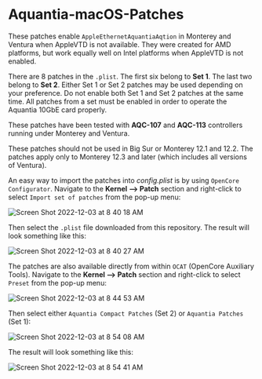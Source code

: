 # Aquantia-macOS-Patches
These patches enable `AppleEthernetAquantiaAqtion` in Monterey and Ventura when AppleVTD is not available. They were created for AMD platforms, but work equally well on Intel platforms when AppleVTD is not enabled.

There are 8 patches in the `.plist`. The first six belong to **Set 1**. The last two belong to **Set 2**. Either Set 1 or Set 2 patches may be used depending on your preference. Do not enable both Set 1 and Set 2 patches at the same time. All patches from a set must be enabled in order to operate the Aquantia 10GbE card properly.

These patches have been tested with **AQC-107** and **AQC-113** controllers running under Monterey and Ventura. 

These patches should not be used in Big Sur or Monterey 12.1 and 12.2. The patches apply only to Monterey 12.3 and later (which includes all versions of Ventura).

An easy way to import the patches into *config.plist* is by using `OpenCore Configurator`. Navigate to the **Kernel --> Patch** section and right-click to select `Import set of patches` from the pop-up menu:

![Screen Shot 2022-12-03 at 8 40 18 AM](https://user-images.githubusercontent.com/48335376/205451692-7b40fd63-aa6a-4126-b7e7-b0dface3c79b.png)

Then select the `.plist` file downloaded from this repository. The result will look something like this:

![Screen Shot 2022-12-03 at 8 40 27 AM](https://user-images.githubusercontent.com/48335376/205452479-392ecae3-dba6-45da-b434-aae14e18cbd2.png)

The patches are also available directly from within `OCAT` (OpenCore Auxiliary Tools). Navigate to the **Kernel --> Patch** section and right-click to select `Preset` from the pop-up menu:

![Screen Shot 2022-12-03 at 8 44 53 AM](https://user-images.githubusercontent.com/48335376/205451855-e9be71c5-bd65-490c-880c-ba8d5e82436b.png)

Then select either `Aquantia Compact Patches` (Set 2) or `Aquantia Patches` (Set 1):

![Screen Shot 2022-12-03 at 8 54 08 AM](https://user-images.githubusercontent.com/48335376/205452518-755fbafe-71ef-4303-9ef3-d549f5fe29c6.png)

The result will look something like this:

![Screen Shot 2022-12-03 at 8 54 41 AM](https://user-images.githubusercontent.com/48335376/205452409-d67c27fa-d51c-4cb7-a65d-fb1794bb79b3.png)

